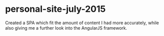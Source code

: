 # personal-site-july-2015

Created a SPA which fit the amount of content I had more accurately, while also giving me a further look into the AngularJS framework.
